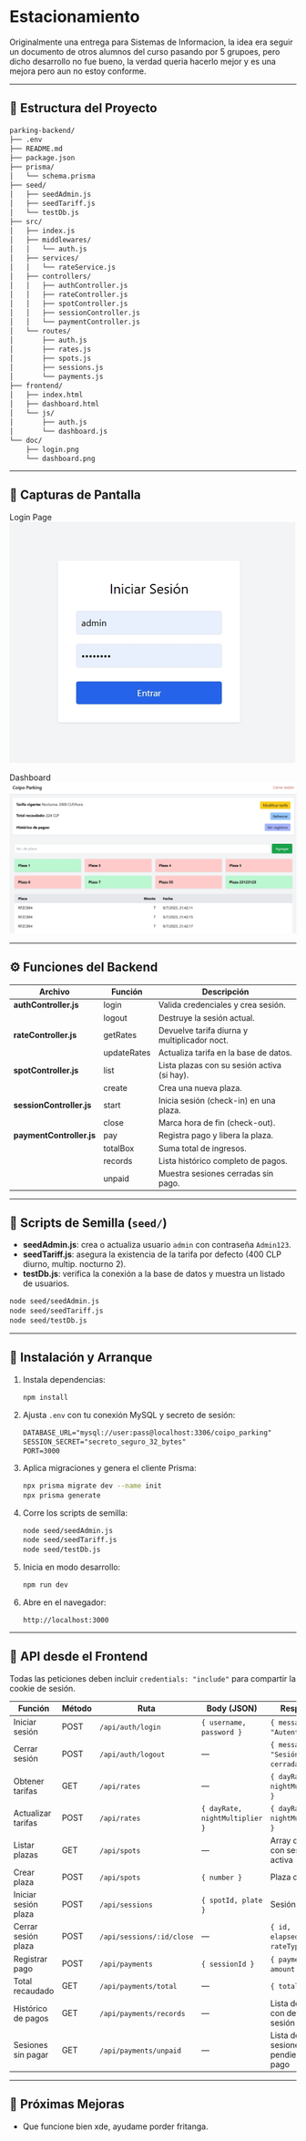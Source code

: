 # Estacionamiento

Originalmente una entrega para Sistemas de Informacion, la idea era seguir un documento de otros alumnos del curso pasando por 5 grupoes, pero dicho desarrollo no fue bueno, la verdad queria hacerlo mejor y es una mejora pero aun no estoy conforme.

---

## 📁 Estructura del Proyecto

```
parking-backend/
├── .env
├── README.md
├── package.json
├── prisma/
│   └── schema.prisma
├── seed/
│   ├── seedAdmin.js
│   ├── seedTariff.js
│   └── testDb.js
├── src/
│   ├── index.js
│   ├── middlewares/
│   │   └── auth.js
│   ├── services/
│   │   └── rateService.js
│   ├── controllers/
│   │   ├── authController.js
│   │   ├── rateController.js
│   │   ├── spotController.js
│   │   ├── sessionController.js
│   │   └── paymentController.js
│   └── routes/
│       ├── auth.js
│       ├── rates.js
│       ├── spots.js
│       ├── sessions.js
│       └── payments.js
├── frontend/
│   ├── index.html
│   ├── dashboard.html
│   └── js/
│       ├── auth.js
│       └── dashboard.js
└── doc/
    ├── login.png
    └── dashboard.png
```

---

## 📸 Capturas de Pantalla

Login Page  
![Login](./doc/login.jpeg)

Dashboard  
![Dashboard](./doc/dashboard.jpeg)

---

## ⚙️ Funciones del Backend

| Archivo                      | Función        | Descripción                                    |
|------------------------------|----------------|------------------------------------------------|
| **authController.js**        | login          | Valida credenciales y crea sesión.             |
|                              | logout         | Destruye la sesión actual.                     |
| **rateController.js**        | getRates       | Devuelve tarifa diurna y multiplicador noct.   |
|                              | updateRates    | Actualiza tarifa en la base de datos.          |
| **spotController.js**        | list           | Lista plazas con su sesión activa (si hay).    |
|                              | create         | Crea una nueva plaza.                          |
| **sessionController.js**     | start          | Inicia sesión (check-in) en una plaza.         |
|                              | close          | Marca hora de fin (check-out).                 |
| **paymentController.js**     | pay            | Registra pago y libera la plaza.               |
|                              | totalBox       | Suma total de ingresos.                        |
|                              | records        | Lista histórico completo de pagos.             |
|                              | unpaid         | Muestra sesiones cerradas sin pago.            |

---

## 🐚 Scripts de Semilla (`seed/`)

- **seedAdmin.js**: crea o actualiza usuario `admin` con contraseña `Admin123`.  
- **seedTariff.js**: asegura la existencia de la tarifa por defecto (400 CLP diurno, multip. nocturno 2).  
- **testDb.js**: verifica la conexión a la base de datos y muestra un listado de usuarios.

```bash
node seed/seedAdmin.js
node seed/seedTariff.js
node seed/testDb.js
```

---

## 🚀 Instalación y Arranque

1. Instala dependencias:
   ```bash
   npm install
   ```
2. Ajusta `.env` con tu conexión MySQL y secreto de sesión:
   ```
   DATABASE_URL="mysql://user:pass@localhost:3306/coipo_parking"
   SESSION_SECRET="secreto_seguro_32_bytes"
   PORT=3000
   ```
3. Aplica migraciones y genera el cliente Prisma:
   ```bash
   npx prisma migrate dev --name init
   npx prisma generate
   ```
4. Corre los scripts de semilla:
   ```bash
   node seed/seedAdmin.js
   node seed/seedTariff.js
   node seed/testDb.js
   ```
5. Inicia en modo desarrollo:
   ```bash
   npm run dev
   ```
6. Abre en el navegador:
   ```
   http://localhost:3000
   ```

---

## 📡 API desde el Frontend

Todas las peticiones deben incluir `credentials: "include"` para compartir la cookie de sesión.

| Función                | Método  | Ruta                             | Body (JSON)                       | Respuesta                            |
|------------------------|---------|----------------------------------|-----------------------------------|--------------------------------------|
| Iniciar sesión         | POST    | `/api/auth/login`               | `{ username, password }`          | `{ message: "Autenticado" }`         |
| Cerrar sesión          | POST    | `/api/auth/logout`              | —                                 | `{ message: "Sesión cerrada" }`      |
| Obtener tarifas        | GET     | `/api/rates`                    | —                                 | `{ dayRate, nightMultiplier }`       |
| Actualizar tarifas     | POST    | `/api/rates`                    | `{ dayRate, nightMultiplier }`    | `{ dayRate, nightMultiplier }`       |
| Listar plazas          | GET     | `/api/spots`                    | —                                 | Array de plazas con sesión activa    |
| Crear plaza            | POST    | `/api/spots`                    | `{ number }`                      | Plaza creada                         |
| Iniciar sesión plaza   | POST    | `/api/sessions`                 | `{ spotId, plate }`               | Sesión creada                        |
| Cerrar sesión plaza    | POST    | `/api/sessions/:id/close`       | —                                 | `{ id, elapsedMinutes, rateType }`   |
| Registrar pago         | POST    | `/api/payments`                 | `{ sessionId }`                   | `{ payment, amount }`                |
| Total recaudado        | GET     | `/api/payments/total`           | —                                 | `{ total }`                          |
| Histórico de pagos     | GET     | `/api/payments/records`         | —                                 | Lista de pagos con detalle de sesión |
| Sesiones sin pagar     | GET     | `/api/payments/unpaid`          | —                                 | Lista de sesiones pendientes pago    |

---

## 🔮 Próximas Mejoras

- Que funcione bien xde, ayudame porder fritanga.